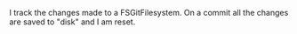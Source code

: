 I track the changes made to a FSGitFilesystem. On a commit all the changes are saved to "disk" and I am reset.
